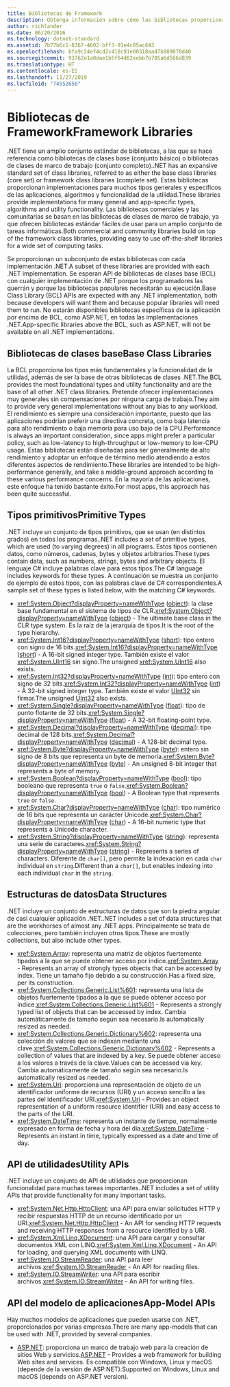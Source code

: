 ```yaml
---
title: Bibliotecas de Framework
description: Obtenga información sobre cómo las bibliotecas proporcionan implementaciones para muchos tipos generales y específicos de las aplicaciones, algoritmos y funcionalidad de la utilidad.
author: richlander
ms.date: 06/20/2016
ms.technology: dotnet-standard
ms.assetid: 7b77b6c1-8367-4602-bff3-91e4c05ac643
ms.openlocfilehash: bfa9c24ef4cd2c418c91e00318aa47b889078d40
ms.sourcegitcommit: 93762e1a0dae1b5f64d82eebb7b705a6d566d839
ms.translationtype: HT
ms.contentlocale: es-ES
ms.lasthandoff: 11/27/2019
ms.locfileid: "74552656"
---
```

# <a name="framework-libraries"></a><span data-ttu-id="bbae1-103">Bibliotecas de Framework</span><span class="sxs-lookup"><span data-stu-id="bbae1-103">Framework Libraries</span></span>

<span data-ttu-id="bbae1-104">.NET tiene un amplio conjunto estándar de bibliotecas, a las que se hace referencia como bibliotecas de clases base (conjunto básico) o bibliotecas de clases de marco de trabajo (conjunto completo).</span><span class="sxs-lookup"><span data-stu-id="bbae1-104">.NET has an expansive standard set of class libraries, referred to as either the base class libraries (core set) or framework class libraries (complete set).</span></span> <span data-ttu-id="bbae1-105">Estas bibliotecas proporcionan implementaciones para muchos tipos generales y específicos de las aplicaciones, algoritmos y funcionalidad de la utilidad.</span><span class="sxs-lookup"><span data-stu-id="bbae1-105">These libraries provide implementations for many general and app-specific types, algorithms and utility functionality.</span></span> <span data-ttu-id="bbae1-106">Las bibliotecas comerciales y las comunitarias se basan en las bibliotecas de clases de marco de trabajo, ya que ofrecen bibliotecas estándar fáciles de usar para un amplio conjunto de tareas informáticas.</span><span class="sxs-lookup"><span data-stu-id="bbae1-106">Both commercial and community libraries build on top of the framework class libraries, providing easy to use off-the-shelf libraries for a wide set of computing tasks.</span></span>

<span data-ttu-id="bbae1-107">Se proporcionan un subconjunto de estas bibliotecas con cada implementación .NET.</span><span class="sxs-lookup"><span data-stu-id="bbae1-107">A subset of these libraries are provided with each .NET implementation.</span></span> <span data-ttu-id="bbae1-108">Se esperan API de bibliotecas de clases base (BCL) con cualquier implementación de .NET porque los programadores las querrán y porque las bibliotecas populares necesitarán su ejecución.</span><span class="sxs-lookup"><span data-stu-id="bbae1-108">Base Class Library (BCL) APIs are expected with any .NET implementation, both because developers will want them and because popular libraries will need them to run.</span></span> <span data-ttu-id="bbae1-109">No estarán disponibles bibliotecas específicas de la aplicación por encima de BCL, como ASP.NET, en todas las implementaciones .NET.</span><span class="sxs-lookup"><span data-stu-id="bbae1-109">App-specific libraries above the BCL, such as ASP.NET, will not be available on all .NET implementations.</span></span>

## <a name="base-class-libraries"></a><span data-ttu-id="bbae1-110">Bibliotecas de clases base</span><span class="sxs-lookup"><span data-stu-id="bbae1-110">Base Class Libraries</span></span>

<span data-ttu-id="bbae1-111">La BCL proporciona los tipos más fundamentales y la funcionalidad de la utilidad, además de ser la base de otras bibliotecas de clases .NET.</span><span class="sxs-lookup"><span data-stu-id="bbae1-111">The BCL provides the most foundational types and utility functionality and are the base of all other .NET class libraries.</span></span> <span data-ttu-id="bbae1-112">Pretende ofrecer implementaciones muy generales sin compensaciones por ninguna carga de trabajo.</span><span class="sxs-lookup"><span data-stu-id="bbae1-112">They aim to provide very general implementations without any bias to any workload.</span></span> <span data-ttu-id="bbae1-113">El rendimiento es siempre una consideración importante, puesto que las aplicaciones podrían preferir una directiva concreta, como baja latencia para alto rendimiento o baja memoria para uso bajo de la CPU.</span><span class="sxs-lookup"><span data-stu-id="bbae1-113">Performance is always an important consideration, since apps might prefer a particular policy, such as low-latency to high-throughput or low-memory to low-CPU usage.</span></span> <span data-ttu-id="bbae1-114">Estas bibliotecas están diseñadas para ser generalmente de alto rendimiento y adoptar un enfoque de término medio atendiendo a estos diferentes aspectos de rendimiento.</span><span class="sxs-lookup"><span data-stu-id="bbae1-114">These libraries are intended to be high-performance generally, and take a middle-ground approach according to these various performance concerns.</span></span> <span data-ttu-id="bbae1-115">En la mayoría de las aplicaciones, este enfoque ha tenido bastante éxito.</span><span class="sxs-lookup"><span data-stu-id="bbae1-115">For most apps, this approach has been quite successful.</span></span>

## <a name="primitive-types"></a><span data-ttu-id="bbae1-116">Tipos primitivos</span><span class="sxs-lookup"><span data-stu-id="bbae1-116">Primitive Types</span></span>

<span data-ttu-id="bbae1-117">.NET incluye un conjunto de tipos primitivos, que se usan (en distintos grados) en todos los programas.</span><span class="sxs-lookup"><span data-stu-id="bbae1-117">.NET includes a set of primitive types, which are used (to varying degrees) in all programs.</span></span> <span data-ttu-id="bbae1-118">Estos tipos contienen datos, como números, cadenas, bytes y objetos arbitrarios.</span><span class="sxs-lookup"><span data-stu-id="bbae1-118">These types contain data, such as numbers, strings, bytes and arbitrary objects.</span></span> <span data-ttu-id="bbae1-119">El lenguaje C# incluye palabras clave para estos tipos.</span><span class="sxs-lookup"><span data-stu-id="bbae1-119">The C# language includes keywords for these types.</span></span> <span data-ttu-id="bbae1-120">A continuación se muestra un conjunto de ejemplo de estos tipos, con las palabras clave de C# correspondientes.</span><span class="sxs-lookup"><span data-stu-id="bbae1-120">A sample set of these types is listed below, with the matching C# keywords.</span></span>

* <span data-ttu-id="bbae1-121"><xref:System.Object?displayProperty=nameWithType> ([object](../csharp/language-reference/builtin-types/reference-types.md#the-object-type)): la clase base fundamental en el sistema de tipos de CLR.</span><span class="sxs-lookup"><span data-stu-id="bbae1-121"><xref:System.Object?displayProperty=nameWithType> ([object](../csharp/language-reference/builtin-types/reference-types.md#the-object-type)) - The ultimate base class in the CLR type system.</span></span> <span data-ttu-id="bbae1-122">Es la raíz de la jerarquía de tipos.</span><span class="sxs-lookup"><span data-stu-id="bbae1-122">It is the root of the type hierarchy.</span></span>
* <span data-ttu-id="bbae1-123"><xref:System.Int16?displayProperty=nameWithType> ([short](../csharp/language-reference/builtin-types/integral-numeric-types.md)): tipo entero con signo de 16 bits.</span><span class="sxs-lookup"><span data-stu-id="bbae1-123"><xref:System.Int16?displayProperty=nameWithType> ([short](../csharp/language-reference/builtin-types/integral-numeric-types.md)) - A 16-bit signed integer type.</span></span> <span data-ttu-id="bbae1-124">También existe el valor <xref:System.UInt16> sin signo.</span><span class="sxs-lookup"><span data-stu-id="bbae1-124">The unsigned <xref:System.UInt16> also exists.</span></span>
* <span data-ttu-id="bbae1-125"><xref:System.Int32?displayProperty=nameWithType> ([int](../csharp/language-reference/builtin-types/integral-numeric-types.md)): tipo entero con signo de 32 bits.</span><span class="sxs-lookup"><span data-stu-id="bbae1-125"><xref:System.Int32?displayProperty=nameWithType> ([int](../csharp/language-reference/builtin-types/integral-numeric-types.md)) - A 32-bit signed integer type.</span></span> <span data-ttu-id="bbae1-126">También existe el valor [UInt32](../csharp/language-reference/builtin-types/integral-numeric-types.md) sin firmar.</span><span class="sxs-lookup"><span data-stu-id="bbae1-126">The unsigned [UInt32](../csharp/language-reference/builtin-types/integral-numeric-types.md) also exists.</span></span>
* <span data-ttu-id="bbae1-127"><xref:System.Single?displayProperty=nameWithType> ([float](../csharp/language-reference/builtin-types/floating-point-numeric-types.md)): tipo de punto flotante de 32 bits.</span><span class="sxs-lookup"><span data-stu-id="bbae1-127"><xref:System.Single?displayProperty=nameWithType> ([float](../csharp/language-reference/builtin-types/floating-point-numeric-types.md)) - A 32-bit floating-point type.</span></span>
* <span data-ttu-id="bbae1-128"><xref:System.Decimal?displayProperty=nameWithType> ([decimal](../csharp/language-reference/builtin-types/floating-point-numeric-types.md)): tipo decimal de 128 bits.</span><span class="sxs-lookup"><span data-stu-id="bbae1-128"><xref:System.Decimal?displayProperty=nameWithType> ([decimal](../csharp/language-reference/builtin-types/floating-point-numeric-types.md)) - A 128-bit decimal type.</span></span>
* <span data-ttu-id="bbae1-129"><xref:System.Byte?displayProperty=nameWithType> ([byte](../csharp/language-reference/builtin-types/integral-numeric-types.md)): entero sin signo de 8 bits que representa un byte de memoria.</span><span class="sxs-lookup"><span data-stu-id="bbae1-129"><xref:System.Byte?displayProperty=nameWithType> ([byte](../csharp/language-reference/builtin-types/integral-numeric-types.md)) - An unsigned 8-bit integer that represents a byte of memory.</span></span>
* <span data-ttu-id="bbae1-130"><xref:System.Boolean?displayProperty=nameWithType> ([bool](../csharp/language-reference/builtin-types/bool.md)): tipo booleano que representa `true` o `false`.</span><span class="sxs-lookup"><span data-stu-id="bbae1-130"><xref:System.Boolean?displayProperty=nameWithType> ([bool](../csharp/language-reference/builtin-types/bool.md)) - A Boolean type that represents `true` or `false`.</span></span>
* <span data-ttu-id="bbae1-131"><xref:System.Char?displayProperty=nameWithType> ([char](../csharp/language-reference/builtin-types/char.md)): tipo numérico de 16 bits que representa un carácter Unicode.</span><span class="sxs-lookup"><span data-stu-id="bbae1-131"><xref:System.Char?displayProperty=nameWithType> ([char](../csharp/language-reference/builtin-types/char.md)) - A 16-bit numeric type that represents a Unicode character.</span></span>
* <span data-ttu-id="bbae1-132"><xref:System.String?displayProperty=nameWithType> ([string](../csharp/language-reference/builtin-types/reference-types.md#the-string-type)): representa una serie de caracteres.</span><span class="sxs-lookup"><span data-stu-id="bbae1-132"><xref:System.String?displayProperty=nameWithType> ([string](../csharp/language-reference/builtin-types/reference-types.md#the-string-type)) - Represents a series of characters.</span></span> <span data-ttu-id="bbae1-133">Diferente de `char[]`, pero permite la indexación en cada `char` individual en `string`.</span><span class="sxs-lookup"><span data-stu-id="bbae1-133">Different than a `char[]`, but enables indexing into each individual `char` in the `string`.</span></span>

## <a name="data-structures"></a><span data-ttu-id="bbae1-134">Estructuras de datos</span><span class="sxs-lookup"><span data-stu-id="bbae1-134">Data Structures</span></span>

<span data-ttu-id="bbae1-135">.NET incluye un conjunto de estructuras de datos que son la piedra angular de casi cualquier aplicación .NET.</span><span class="sxs-lookup"><span data-stu-id="bbae1-135">.NET includes a set of data structures that are the workhorses of almost any .NET apps.</span></span> <span data-ttu-id="bbae1-136">Principalmente se trata de colecciones, pero también incluyen otros tipos.</span><span class="sxs-lookup"><span data-stu-id="bbae1-136">These are mostly collections, but also include other types.</span></span>

* <span data-ttu-id="bbae1-137"><xref:System.Array>: representa una matriz de objetos fuertemente tipados a la que se puede obtener acceso por índice.</span><span class="sxs-lookup"><span data-stu-id="bbae1-137"><xref:System.Array> - Represents an array of strongly types objects that can be accessed by index.</span></span> <span data-ttu-id="bbae1-138">Tiene un tamaño fijo debido a su construcción.</span><span class="sxs-lookup"><span data-stu-id="bbae1-138">Has a fixed size, per its construction.</span></span>
* <span data-ttu-id="bbae1-139"><xref:System.Collections.Generic.List%601>: representa una lista de objetos fuertemente tipados a la que se puede obtener acceso por índice.</span><span class="sxs-lookup"><span data-stu-id="bbae1-139"><xref:System.Collections.Generic.List%601> - Represents a strongly typed list of objects that can be accessed by index.</span></span> <span data-ttu-id="bbae1-140">Cambia automáticamente de tamaño según sea necesario.</span><span class="sxs-lookup"><span data-stu-id="bbae1-140">Is automatically resized as needed.</span></span>
* <span data-ttu-id="bbae1-141"><xref:System.Collections.Generic.Dictionary%602>: representa una colección de valores que se indexan mediante una clave.</span><span class="sxs-lookup"><span data-stu-id="bbae1-141"><xref:System.Collections.Generic.Dictionary%602> - Represents a collection of values that are indexed by a key.</span></span> <span data-ttu-id="bbae1-142">Se puede obtener acceso a los valores a través de la clave.</span><span class="sxs-lookup"><span data-stu-id="bbae1-142">Values can be accessed via key.</span></span> <span data-ttu-id="bbae1-143">Cambia automáticamente de tamaño según sea necesario.</span><span class="sxs-lookup"><span data-stu-id="bbae1-143">Is automatically resized as needed.</span></span>
* <span data-ttu-id="bbae1-144"><xref:System.Uri>: proporciona una representación de objeto de un identificador uniforme de recursos (URI) y un acceso sencillo a las partes del identificador URI.</span><span class="sxs-lookup"><span data-stu-id="bbae1-144"><xref:System.Uri> - Provides an object representation of a uniform resource identifier (URI) and easy access to the parts of the URI.</span></span>
* <span data-ttu-id="bbae1-145"><xref:System.DateTime>: representa un instante de tiempo, normalmente expresado en forma de fecha y hora del día.</span><span class="sxs-lookup"><span data-stu-id="bbae1-145"><xref:System.DateTime> - Represents an instant in time, typically expressed as a date and time of day.</span></span>

## <a name="utility-apis"></a><span data-ttu-id="bbae1-146">API de utilidades</span><span class="sxs-lookup"><span data-stu-id="bbae1-146">Utility APIs</span></span>

<span data-ttu-id="bbae1-147">.NET incluye un conjunto de API de utilidades que proporcionan funcionalidad para muchas tareas importantes.</span><span class="sxs-lookup"><span data-stu-id="bbae1-147">.NET includes a set of utility APIs that provide functionality for many important tasks.</span></span>

* <span data-ttu-id="bbae1-148"><xref:System.Net.Http.HttpClient>: una API para enviar solicitudes HTTP y recibir respuestas HTTP de un recurso identificado por un URI.</span><span class="sxs-lookup"><span data-stu-id="bbae1-148"><xref:System.Net.Http.HttpClient> - An API for sending HTTP requests and receiving HTTP responses from a resource identified by a URI.</span></span>
* <span data-ttu-id="bbae1-149"><xref:System.Xml.Linq.XDocument>: una API para cargar y consultar documentos XML con LINQ.</span><span class="sxs-lookup"><span data-stu-id="bbae1-149"><xref:System.Xml.Linq.XDocument> - An API for loading, and querying XML documents with LINQ.</span></span>
* <span data-ttu-id="bbae1-150"><xref:System.IO.StreamReader>: una API para leer archivos.</span><span class="sxs-lookup"><span data-stu-id="bbae1-150"><xref:System.IO.StreamReader> - An API for reading files.</span></span> 
* <span data-ttu-id="bbae1-151"><xref:System.IO.StreamWriter>: una API para escribir archivos.</span><span class="sxs-lookup"><span data-stu-id="bbae1-151"><xref:System.IO.StreamWriter> - An API for writing files.</span></span>

## <a name="app-model-apis"></a><span data-ttu-id="bbae1-152">API del modelo de aplicaciones</span><span class="sxs-lookup"><span data-stu-id="bbae1-152">App-Model APIs</span></span>

<span data-ttu-id="bbae1-153">Hay muchos modelos de aplicaciones que pueden usarse con .NET, proporcionados por varias empresas.</span><span class="sxs-lookup"><span data-stu-id="bbae1-153">There are many app-models that can be used with .NET, provided by several companies.</span></span>

* <span data-ttu-id="bbae1-154">[ASP.NET](https://www.asp.net): proporciona un marco de trabajo web para la creación de sitios Web y servicios.</span><span class="sxs-lookup"><span data-stu-id="bbae1-154">[ASP.NET](https://www.asp.net) - Provides a web framework for building Web sites and services.</span></span> <span data-ttu-id="bbae1-155">Es compatible con Windows, Linux y macOS (depende de la versión de ASP.NET).</span><span class="sxs-lookup"><span data-stu-id="bbae1-155">Supported on Windows, Linux and macOS (depends on ASP.NET version).</span></span>
